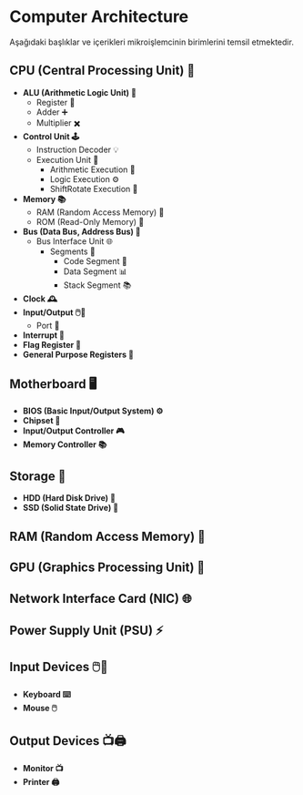 # Computer Architecture

Aşağıdaki başlıklar ve içerikleri mikroişlemcinin birimlerini temsil etmektedir.

## CPU (Central Processing Unit) 🧠

- **ALU (Arithmetic Logic Unit) 🧮**
  - Register 📝
  - Adder ➕
  - Multiplier ✖️
- **Control Unit 🕹️**
  - Instruction Decoder 💡
  - Execution Unit 💼
    - Arithmetic Execution 🧮
    - Logic Execution ⚙️
    - ShiftRotate Execution 🔄
- **Memory 📚**
  - RAM (Random Access Memory) 🔄
  - ROM (Read-Only Memory) 📖
- **Bus (Data Bus, Address Bus) 🚌**
  - Bus Interface Unit 🌐
    - Segments 📂
      - Code Segment 📝
      - Data Segment 📊
      - Stack Segment 📚
- **Clock 🕰️**
- **Input/Output 🖱️🎤**
  - Port 🚪
- **Interrupt 🚨**
- **Flag Register 🚩**
- **General Purpose Registers 📇**

## Motherboard 🖥️

- **BIOS (Basic Input/Output System) ⚙️**
- **Chipset 🤝**
- **Input/Output Controller 🎮**
- **Memory Controller 📚**

## Storage 💽

- **HDD (Hard Disk Drive) 🏬**
- **SSD (Solid State Drive) 💾**

## RAM (Random Access Memory) 🔄

## GPU (Graphics Processing Unit) 🎨

## Network Interface Card (NIC) 🌐

## Power Supply Unit (PSU) ⚡

## Input Devices 🖱️🎤

- **Keyboard ⌨️**
- **Mouse 🖱️**

## Output Devices 📺🖨️

- **Monitor 📺**
- **Printer 🖨️**
